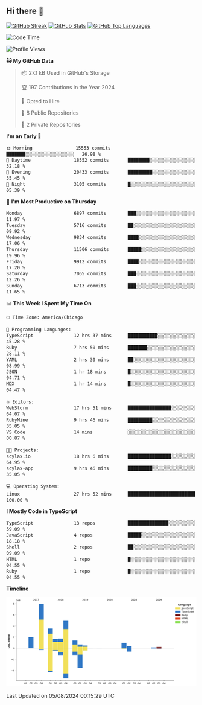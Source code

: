 ## Hi there 👋

<!--
- 🔭 I’m currently working on ...
- 🌱 I’m currently learning ...
- 👯 I’m looking to collaborate on ...
- 🤔 I’m looking for help with ...
- 💬 Ask me about ...
- 📫 How to reach me: ...
- 😄 Pronouns: ...
- ⚡ Fun fact: ...
-->

[![GitHub Streak](https://github-readme-streak-stats.herokuapp.com?user=jameswlane&theme=tokyonight)](https://git.io/streak-stats)
[![GitHub Stats](https://github-readme-stats.vercel.app/api?username=jameswlane&show_icons=true&theme=tokyonight)](https://github-readme-stats.vercel.app)
[![GitHub Top Languages](https://github-readme-stats.vercel.app/api/top-langs?username=jameswlane&show_icons=true&locale=en&layout=compact&theme=tokyonight)](https://github-readme-stats.vercel.app)


<!--START_SECTION:waka-->
![Code Time](http://img.shields.io/badge/Code%20Time-41%20hrs%2031%20mins-blue)

![Profile Views](http://img.shields.io/badge/Profile%20Views-78-blue)

**🐱 My GitHub Data** 

> 📦 27.1 kB Used in GitHub's Storage 
 > 
> 🏆 197 Contributions in the Year 2024
 > 
> 💼 Opted to Hire
 > 
> 📜 8 Public Repositories 
 > 
> 🔑 2 Private Repositories 
 > 
**I'm an Early 🐤** 

```text
🌞 Morning                15553 commits       ███████░░░░░░░░░░░░░░░░░░   26.98 % 
🌆 Daytime                18552 commits       ████████░░░░░░░░░░░░░░░░░   32.18 % 
🌃 Evening                20433 commits       █████████░░░░░░░░░░░░░░░░   35.45 % 
🌙 Night                  3105 commits        █░░░░░░░░░░░░░░░░░░░░░░░░   05.39 % 
```
📅 **I'm Most Productive on Thursday** 

```text
Monday                   6897 commits        ███░░░░░░░░░░░░░░░░░░░░░░   11.97 % 
Tuesday                  5716 commits        ██░░░░░░░░░░░░░░░░░░░░░░░   09.92 % 
Wednesday                9834 commits        ████░░░░░░░░░░░░░░░░░░░░░   17.06 % 
Thursday                 11506 commits       █████░░░░░░░░░░░░░░░░░░░░   19.96 % 
Friday                   9912 commits        ████░░░░░░░░░░░░░░░░░░░░░   17.20 % 
Saturday                 7065 commits        ███░░░░░░░░░░░░░░░░░░░░░░   12.26 % 
Sunday                   6713 commits        ███░░░░░░░░░░░░░░░░░░░░░░   11.65 % 
```


📊 **This Week I Spent My Time On** 

```text
🕑︎ Time Zone: America/Chicago

💬 Programming Languages: 
TypeScript               12 hrs 37 mins      ███████████░░░░░░░░░░░░░░   45.28 % 
Ruby                     7 hrs 50 mins       ███████░░░░░░░░░░░░░░░░░░   28.11 % 
YAML                     2 hrs 30 mins       ██░░░░░░░░░░░░░░░░░░░░░░░   08.99 % 
JSON                     1 hr 18 mins        █░░░░░░░░░░░░░░░░░░░░░░░░   04.71 % 
MDX                      1 hr 14 mins        █░░░░░░░░░░░░░░░░░░░░░░░░   04.47 % 

🔥 Editors: 
WebStorm                 17 hrs 51 mins      ████████████████░░░░░░░░░   64.07 % 
RubyMine                 9 hrs 46 mins       █████████░░░░░░░░░░░░░░░░   35.05 % 
VS Code                  14 mins             ░░░░░░░░░░░░░░░░░░░░░░░░░   00.87 % 

🐱‍💻 Projects: 
scylax.io                18 hrs 6 mins       ████████████████░░░░░░░░░   64.95 % 
scylax-app               9 hrs 46 mins       █████████░░░░░░░░░░░░░░░░   35.05 % 

💻 Operating System: 
Linux                    27 hrs 52 mins      █████████████████████████   100.00 % 
```

**I Mostly Code in TypeScript** 

```text
TypeScript               13 repos            ███████████████░░░░░░░░░░   59.09 % 
JavaScript               4 repos             █████░░░░░░░░░░░░░░░░░░░░   18.18 % 
Shell                    2 repos             ██░░░░░░░░░░░░░░░░░░░░░░░   09.09 % 
HTML                     1 repo              █░░░░░░░░░░░░░░░░░░░░░░░░   04.55 % 
Ruby                     1 repo              █░░░░░░░░░░░░░░░░░░░░░░░░   04.55 % 
```



**Timeline**

![Lines of Code chart](https://raw.githubusercontent.com/jameswlane/jameswlane/main/assets/bar_graph.png)


 Last Updated on 05/08/2024 00:15:29 UTC
<!--END_SECTION:waka-->
